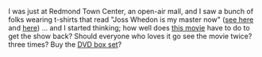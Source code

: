 I was just at Redmond Town Center, an open-air mall, and I saw a bunch of folks wearing t-shirts that read "Joss Whedon is my master now" ([see here](http://www.thinkgeek.com/tshirts/pvp/77da/) and [here](http://www.pvponline.com/archive.php3?archive=20050510)) ... and I started thinking; how well does [this movie](http://www.serenitymovie.com/) have to do to get the show back? Should everyone who loves it go see the movie twice? three times? Buy the [DVD box set](http://www.amazon.com/exec/obidos/ASIN/B0000AQS0F/duncanmackenz-20?creative=327641&#038;camp=14573&#038;link_code=as1)?